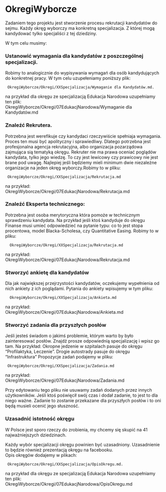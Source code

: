 # OkregiWyborcze

Zadaniem tego projektu jest stworzenie procesu rekrutacji kandydatów do sejmu.
Każdy okręg wyborczy ma konkretną specjalizacja. Z której mogą kandydować tylko specjaliści z tej dziedziny.


W tym celu musimy:

### Ustanowić wymagania dla kandydatów z poszczególnej specjalizacji. 
Robimy to analogicznie do wypisywania wymagań dla osób kandydujących do konkretnej pracy. W tym celu uzupełeniamy poniższy plik: 

     OkregiWyborcze/Okregi/XXSpecjalizacja/Wymaganie dla Kandydatów.md.
na przykład dla okręgu ze specjalizacją Edukacja Narodowa uzupełniamy ten plik:  
     OkregiWyborcze/Okregi/07EdukacjNarodowa/Wymaganie dla Kandydatów.md


### Znaleźć Rekrutera.
Potrzebna jest werefikuje czy kandydaci rzeczywiście spełniaja wymagania. Proces ten musi być apolityczny i sprawiedliwy.
Dlatego potrzebna jest profesjonalna agencja rekrutacyjna, albo organizacja pozarządowa  zajmująca sią tematyką okręgu. Rekruter nie ma prawa oceniać poglądów kandydata, tylko jego wiedzę. To czy jest lewicowy czy prawicowy nie jest brane pod uwagę. Najlepiej jeśli będziemy mieli minimum dwie niezależne organizacje na jeden okręg wyborczy.Robimy to w pliku:

     OkregiWyborcze/Okregi/XXSpecjalizacja/Rekrutacja.md
     
na przykład:  
     OkregiWyborcze/Okregi/07EdukacjNarodowa/Rekrutacja.md

### Znaleźć Eksperta technicznego:
Potrzebna jest osoba merytoryczna która  pomoże w technicznym sprawdzeniu kandydata. 
Na przykład jeśli ktoś kandyduje do okręgu Finanse musi umieć odpowiedzieć na pytanie typu: co to jest stopa procentowa, model Blacka-Scholesa, czy Quantitative Easing.
Robimy to w pliku: 

      OkregiWyborcze/Okregi/XXSpecjalizacja/Rekrutacja.md 
      
na przykład:  
     OkregiWyborcze/Okregi/07EdukacjNarodowa/Rekrutacja.md


### Stworzyć ankietę dla kandydatów
Dla jak największej przejrzystości kandydatów, oczekujemy wypełnienia od nich ankiety z ich poglądami. 
Pytania do ankiety wpisujemy w tym pliku:

      OkregiWyborcze/Okregi/XXSpecjalizacja/Ankieta.md
      
na przykład:  
     OkregiWyborcze/Okregi/07EdukacjNarodowa/Ankieta.md


### Stworzyć zadania dla przyszłych posłów
Jeśli jesteś świadom o jakimś problemie, którym warto by było zainteresować posłów. Znajdź prosze odpowiednią specjalizację i wpisz go tam.
Na przykład: Okropne jedzenie w szpitalach pasuje do okręgu “Profilaktyka, Leczenie”.
Drogie autostrady  pasuje do okręgu “Infrastruktura”
Propozycje zadań podajemy w pliku:

     OkregiWyborcze/Okregi/XXSpecjalizacja/Zadania.md
     
na przykład:  
    OkregiWyborcze/Okregi/07EdukacjNarodowa/Zadania.md
   
Przy edytowaniu tego pliku nie usuwamy zadań dodanych przez innych użytkowników.
Jeśli ktoś poświęcił swój czas i dodał zadanie, to jest to dla niego ważne. Zadanie to zostanie przekazane dla przyszłych posłów i to oni będą musieli ocenić jego słuszność.

### Uzasadnić istotność okręgu
W Polsce jest sporo rzeczy do zrobienia, my chcemy się skupić na 41 najważniejszych dziedzinach.

Każdy wybór specjalizacji okręgu powinien być uzasadniony.
Uzasadnienie to będzie również prezentacją okręgu na facebooku.  
Opis okręgów dodajemy w plikach:

     OkregiWyborcze/Okregi/XXSpecjalizacja/OpisOkregu.md. 
     
na przykład dla okręgu ze specjalizacją Edukacja Narodowa uzupełniamy ten plik:  
     OkregiWyborcze/Okregi/07EdukacjNarodowa/OpisOkregu.md

 


